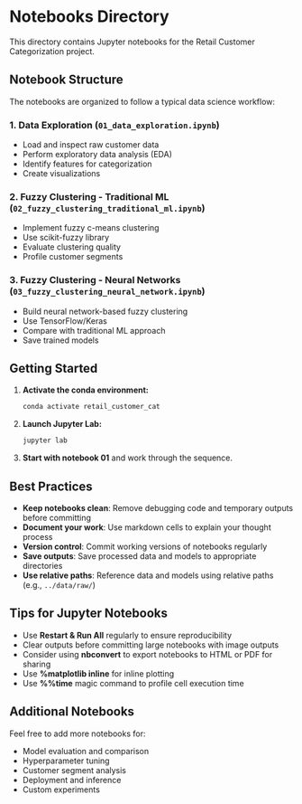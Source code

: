 # Notebooks Directory

This directory contains Jupyter notebooks for the Retail Customer Categorization project.

## Notebook Structure

The notebooks are organized to follow a typical data science workflow:

### 1. Data Exploration (`01_data_exploration.ipynb`)
- Load and inspect raw customer data
- Perform exploratory data analysis (EDA)
- Identify features for categorization
- Create visualizations

### 2. Fuzzy Clustering - Traditional ML (`02_fuzzy_clustering_traditional_ml.ipynb`)
- Implement fuzzy c-means clustering
- Use scikit-fuzzy library
- Evaluate clustering quality
- Profile customer segments

### 3. Fuzzy Clustering - Neural Networks (`03_fuzzy_clustering_neural_network.ipynb`)
- Build neural network-based fuzzy clustering
- Use TensorFlow/Keras
- Compare with traditional ML approach
- Save trained models

## Getting Started

1. **Activate the conda environment:**
   ```bash
   conda activate retail_customer_cat
   ```

2. **Launch Jupyter Lab:**
   ```bash
   jupyter lab
   ```

3. **Start with notebook 01** and work through the sequence.

## Best Practices

- **Keep notebooks clean**: Remove debugging code and temporary outputs before committing
- **Document your work**: Use markdown cells to explain your thought process
- **Version control**: Commit working versions of notebooks regularly
- **Save outputs**: Save processed data and models to appropriate directories
- **Use relative paths**: Reference data and models using relative paths (e.g., `../data/raw/`)

## Tips for Jupyter Notebooks

- Use **Restart & Run All** regularly to ensure reproducibility
- Clear outputs before committing large notebooks with image outputs
- Consider using **nbconvert** to export notebooks to HTML or PDF for sharing
- Use **%matplotlib inline** for inline plotting
- Use **%%time** magic command to profile cell execution time

## Additional Notebooks

Feel free to add more notebooks for:
- Model evaluation and comparison
- Hyperparameter tuning
- Customer segment analysis
- Deployment and inference
- Custom experiments
